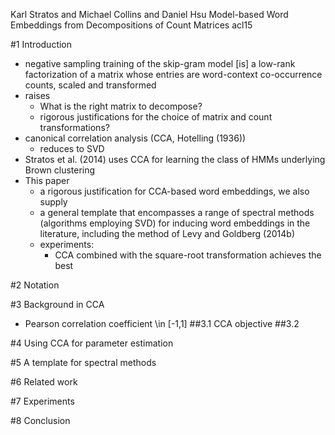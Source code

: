 Karl Stratos and Michael Collins and Daniel Hsu
Model-based Word Embeddings from Decompositions of Count Matrices
acl15

#1 Introduction

* negative sampling training of the skip-gram model [is]
  a low-rank factorization of a matrix whose entries are word-context
  co-occurrence counts, scaled and transformed
* raises
  * What is the right matrix to decompose?
  * rigorous justifications for the choice of matrix and count transformations?
* canonical correlation analysis (CCA, Hotelling (1936))
  * reduces to SVD
* Stratos et al. (2014) uses CCA for learning the class of HMMs underlying
  Brown clustering
* This paper
  * a rigorous justification for CCA-based word embeddings, we also supply 
  * a general template that encompasses a range of spectral methods (algorithms
    employing SVD) for inducing word embeddings in the literature, 
    including the method of Levy and Goldberg (2014b)
  * experiments:
    * CCA combined with the square-root transformation achieves the best

#2 Notation

#3 Background in CCA

* Pearson correlation coefficient \in [-1,1]
##3.1 CCA objective
##3.2

#4 Using CCA for parameter estimation

#5 A template for spectral methods

#6 Related work

#7 Experiments

#8 Conclusion
